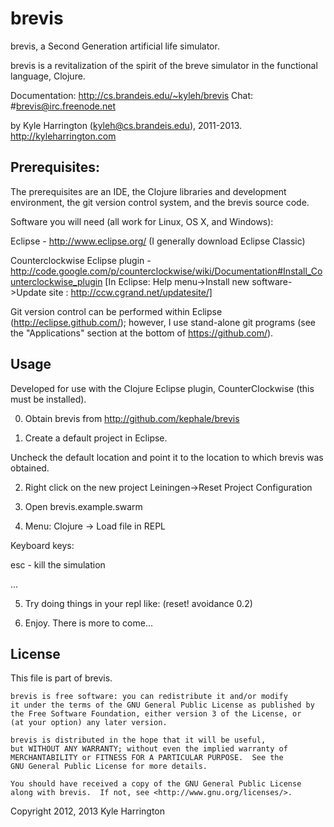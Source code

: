 # brevis

brevis, a Second Generation artificial life simulator.

brevis is a revitalization of the spirit of the breve simulator in the functional
language, Clojure.
	
Documentation:   http://cs.brandeis.edu/~kyleh/brevis
Chat: #brevis@irc.freenode.net
  
by Kyle Harrington (kyleh@cs.brandeis.edu), 2011-2013.
   http://kyleharrington.com

## Prerequisites:

The prerequisites are an IDE, the Clojure libraries and development environment, the git version control system, and the brevis source code.

Software you will need (all work for Linux, OS X, and Windows):

Eclipse - http://www.eclipse.org/ (I generally download Eclipse Classic)

Counterclockwise Eclipse plugin - http://code.google.com/p/counterclockwise/wiki/Documentation#Install_Counterclockwise_plugin
[In Eclipse: Help menu->Install new software->Update site : http://ccw.cgrand.net/updatesite/]

Git version control can be performed within Eclipse (http://eclipse.github.com/); however, I use stand-alone git programs (see the "Applications" section at the bottom of https://github.com/).

## Usage

Developed for use with the Clojure Eclipse plugin, CounterClockwise (this must be installed).

0. Obtain brevis from http://github.com/kephale/brevis

1. Create a default project in Eclipse. 

Uncheck the default location and point it to the location to which brevis was obtained.

2. Right click on the new project Leiningen->Reset Project Configuration

3. Open brevis.example.swarm

4. Menu: Clojure -> Load file in REPL

Keyboard keys:

esc - kill the simulation

...

5. Try doing things in your repl like: (reset! avoidance 0.2)

6. Enjoy. There is more to come...

## License

This file is part of brevis.                                                                                                                                                 
                                                                                                                                                                                     
    brevis is free software: you can redistribute it and/or modify                                                                                                           
    it under the terms of the GNU General Public License as published by                                                                                                             
    the Free Software Foundation, either version 3 of the License, or                                                                                                                
    (at your option) any later version.                                                                                                                                              
                                                                                                                                                                                     
    brevis is distributed in the hope that it will be useful,                                                                                                                
    but WITHOUT ANY WARRANTY; without even the implied warranty of                                                                                                                   
    MERCHANTABILITY or FITNESS FOR A PARTICULAR PURPOSE.  See the                                                                                                                    
    GNU General Public License for more details.                                                                                                                                     
                                                                                                                                                                                     
    You should have received a copy of the GNU General Public License                                                                                                                
    along with brevis.  If not, see <http://www.gnu.org/licenses/>.                                                                                                          
                                                                                                                                                                                     
Copyright 2012, 2013 Kyle Harrington
